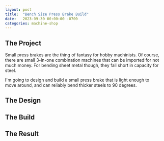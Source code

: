 ```yaml
---
layout: post
title:  "Bench Size Press Brake Build"
date:   2023-09-30 00:00:00 -0700
categories: machine-shop
---
```


## The Project

Small press brakes are the thing of fantasy for hobby machinists. Of course, there are small 
3-in-one combination machines that can be imported for not much money. For bending sheet metal
though, they fall short in capacity for steel. 

I'm going to design and build a small press brake that is light enough to move around, and can
reliably bend thicker steels to 90 degrees.

## The Design

## The Build

## The Result
